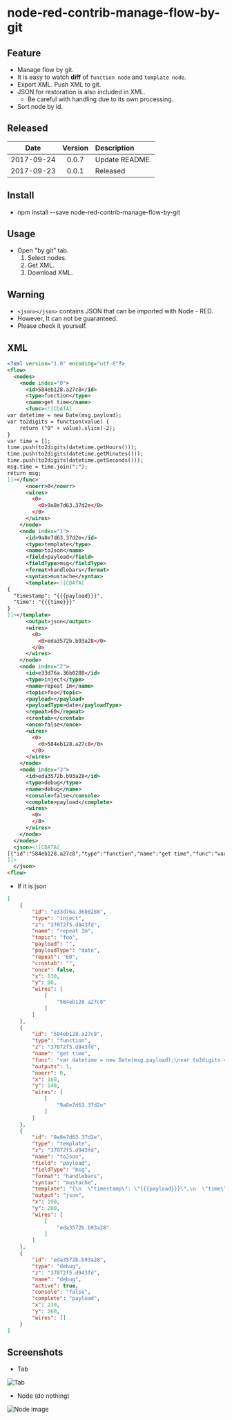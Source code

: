 # node-red-contrib-manage-flow-by-git

## Feature

- Manage flow by git.
- It is easy to watch **diff** of `function node` and `template node`.
- Export XML. Push XML to git.
- JSON for restoration is also included in XML.
  - Be careful with handling due to its own processing.
- Sort node by id.

## Released

|Date|Version|Description|
|:--:|:--:|:--|
|2017-09-24|0.0.7|Update README.|
|2017-09-23|0.0.1|Released|

## Install

- npm install --save node-red-contrib-manage-flow-by-git

## Usage

- Open "by git" tab.
  1. Select nodes.
  1. Get XML.
  1. Download XML.

## Warning

- `<json></json>` contains JSON that can be imported with Node - RED.
- However, It can not be guaranteed. 
- Please check it yourself.

## XML

```xml
<?xml version="1.0" encoding="utf-8"?>
<flow>
  <nodes>
    <node index="0">
      <id>584eb128.a27c8</id>
      <type>function</type>
      <name>get time</name>
      <func><![CDATA[
var datetime = new Date(msg.payload);
var to2digits = function(value) {
    return ("0" + value).slice(-2);
}
var time = [];
time.push(to2digits(datetime.getHours()));
time.push(to2digits(datetime.getMinutes()));
time.push(to2digits(datetime.getSeconds()));
msg.time = time.join(":");
return msg;
]]></func>
      <noerr>0</noerr>
      <wires>
        <0>
          <0>9a8e7d63.37d2e</0>
        </0>
      </wires>
    </node>
    <node index="1">
      <id>9a8e7d63.37d2e</id>
      <type>template</type>
      <name>toJson</name>
      <field>payload</field>
      <fieldType>msg</fieldType>
      <format>handlebars</format>
      <syntax>mustache</syntax>
      <template><![CDATA[
{
  "timestamp": "{{{payload}}}",
  "time": "{{{time}}}"
}
]]></template>
      <output>json</output>
      <wires>
        <0>
          <0>eda3572b.b93a28</0>
        </0>
      </wires>
    </node>
    <node index="2">
      <id>e33d76a.36b0288</id>
      <type>inject</type>
      <name>repeat 1m</name>
      <topic>foo</topic>
      <payload></payload>
      <payloadType>date</payloadType>
      <repeat>60</repeat>
      <crontab></crontab>
      <once>false</once>
      <wires>
        <0>
          <0>584eb128.a27c8</0>
        </0>
      </wires>
    </node>
    <node index="3">
      <id>eda3572b.b93a28</id>
      <type>debug</type>
      <name>debug</name>
      <console>false</console>
      <complete>payload</complete>
      <wires>
        <0>
        </0>
      </wires>
    </node>
  </nodes>
  <json><![CDATA[
[{"id":"584eb128.a27c8","type":"function","name":"get time","func":"var datetime = new Date(msg.payload);\nvar to2digits = function(value) {\n    return (\"0\" + value).slice(-2);\n}\nvar time = [];\ntime.push(to2digits(datetime.getHours()));\ntime.push(to2digits(datetime.getMinutes()));\ntime.push(to2digits(datetime.getSeconds()));\nmsg.time = time.join(\":\");\nreturn msg;","outputs":1,"noerr":"0","x":160,"y":140,"wires":[["9a8e7d63.37d2e"]]},{"id":"9a8e7d63.37d2e","type":"template","name":"toJson","field":"payload","fieldType":"msg","format":"handlebars","syntax":"mustache","template":"{\n  \"timestamp\": \"{{{payload}}}\",\n  \"time\": \"{{{time}}}\"\n}","output":"json","x":190,"y":200,"wires":[["eda3572b.b93a28"]]},{"id":"e33d76a.36b0288","type":"inject","name":"repeat 1m","topic":"foo","payload":"","payloadType":"date","repeat":"60","crontab":"","once":"false","x":130,"y":80,"wires":[["584eb128.a27c8"]]},{"id":"eda3572b.b93a28","type":"debug","name":"debug","active":true,"console":"false","complete":"payload","x":230,"y":260,"wires":[[]]}]
]]>
  </json>
<flow>
```

- If it is json

```json
[
    {
        "id": "e33d76a.36b0288",
        "type": "inject",
        "z": "37072f5.d943fd",
        "name": "repeat 1m",
        "topic": "foo",
        "payload": "",
        "payloadType": "date",
        "repeat": "60",
        "crontab": "",
        "once": false,
        "x": 130,
        "y": 80,
        "wires": [
            [
                "584eb128.a27c8"
            ]
        ]
    },
    {
        "id": "584eb128.a27c8",
        "type": "function",
        "z": "37072f5.d943fd",
        "name": "get time",
        "func": "var datetime = new Date(msg.payload);\nvar to2digits = function(value) {\n    return (\"0\" + value).slice(-2);\n}\nvar time = [];\ntime.push(to2digits(datetime.getHours()));\ntime.push(to2digits(datetime.getMinutes()));\ntime.push(to2digits(datetime.getSeconds()));\nmsg.time = time.join(\":\");\nreturn msg;",
        "outputs": 1,
        "noerr": 0,
        "x": 160,
        "y": 140,
        "wires": [
            [
                "9a8e7d63.37d2e"
            ]
        ]
    },
    {
        "id": "9a8e7d63.37d2e",
        "type": "template",
        "z": "37072f5.d943fd",
        "name": "toJson",
        "field": "payload",
        "fieldType": "msg",
        "format": "handlebars",
        "syntax": "mustache",
        "template": "{\n  \"timestamp\": \"{{{payload}}}\",\n  \"time\": \"{{{time}}}\"\n}",
        "output": "json",
        "x": 190,
        "y": 200,
        "wires": [
            [
                "eda3572b.b93a28"
            ]
        ]
    },
    {
        "id": "eda3572b.b93a28",
        "type": "debug",
        "z": "37072f5.d943fd",
        "name": "debug",
        "active": true,
        "console": "false",
        "complete": "payload",
        "x": 230,
        "y": 260,
        "wires": []
    }
]
```


## Screenshots

- Tab

![Tab](./screenshots/tab.png)

- Node (do nothing)

![Node image](./screenshots/node.png)


